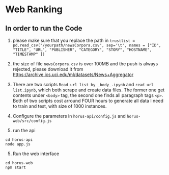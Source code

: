 # Web Ranking
## In order to run the Code
1. please make sure that you replace the path in `trustlist = pd.read_csv("/yourpath/newsCorpora.csv", sep='\t', names = ["ID", "TITLE", "URL", "PUBLISHER", "CATEGORY", "STORY", "HOSTNAME", "TIMESTAMP" ])`
2. the size of file `newsCorpora.csv` is over 100MB and the push is always rejected, please download it from https://archive.ics.uci.edu/ml/datasets/News+Aggregator
3. There are two scripts `Read url list by _body_.ipynb` and `read url list.ipynb`, which both scrape and create data files. The former one get contents under `<body>` tag, the second one finds all paragraph tags `<p>`. Both of two scripts cost arround FOUR hours to generate all data I need to train and test, with size of 1000 instances.

3. Configure the parameters in `horus-api/config.js` and `horus-web/src/config.js`
4. run the api
```
cd horus-api
node app.js
```
5. Run the web interface
```
cd horus-web
npm start
```

